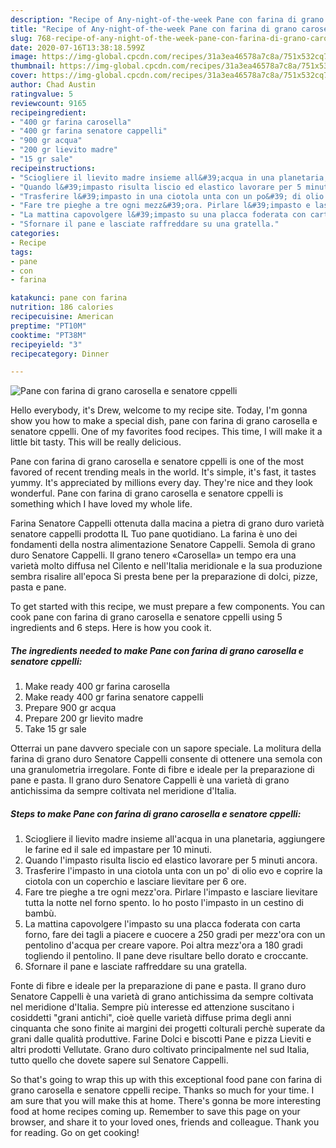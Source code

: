 ```yaml
---
description: "Recipe of Any-night-of-the-week Pane con farina di grano carosella e senatore cppelli"
title: "Recipe of Any-night-of-the-week Pane con farina di grano carosella e senatore cppelli"
slug: 768-recipe-of-any-night-of-the-week-pane-con-farina-di-grano-carosella-e-senatore-cppelli
date: 2020-07-16T13:38:18.599Z
image: https://img-global.cpcdn.com/recipes/31a3ea46578a7c8a/751x532cq70/pane-con-farina-di-grano-carosella-e-senatore-cppelli-recipe-main-photo.jpg
thumbnail: https://img-global.cpcdn.com/recipes/31a3ea46578a7c8a/751x532cq70/pane-con-farina-di-grano-carosella-e-senatore-cppelli-recipe-main-photo.jpg
cover: https://img-global.cpcdn.com/recipes/31a3ea46578a7c8a/751x532cq70/pane-con-farina-di-grano-carosella-e-senatore-cppelli-recipe-main-photo.jpg
author: Chad Austin
ratingvalue: 5
reviewcount: 9165
recipeingredient:
- "400 gr farina carosella"
- "400 gr farina senatore cappelli"
- "900 gr acqua"
- "200 gr lievito madre"
- "15 gr sale"
recipeinstructions:
- "Sciogliere il lievito madre insieme all&#39;acqua in una planetaria, aggiungere le farine ed il sale ed impastare per 10 minuti."
- "Quando l&#39;impasto risulta liscio ed elastico lavorare per 5 minuti ancora."
- "Trasferire l&#39;impasto in una ciotola unta con un po&#39; di olio evo e coprire la ciotola con un coperchio e lasciare lievitare per 6 ore."
- "Fare tre pieghe a tre ogni mezz&#39;ora. Pirlare l&#39;impasto e lasciare lievitare tutta la notte nel forno spento. Io ho posto l&#39;impasto in un cestino di bambù."
- "La mattina capovolgere l&#39;impasto su una placca foderata con carta forno, fare dei tagli a piacere e cuocere a 250 gradi per mezz&#39;ora con un pentolino d&#39;acqua per creare vapore. Poi altra mezz&#39;ora a 180 gradi togliendo il pentolino. Il pane deve risultare bello dorato e croccante."
- "Sfornare il pane e lasciate raffreddare su una gratella."
categories:
- Recipe
tags:
- pane
- con
- farina

katakunci: pane con farina 
nutrition: 186 calories
recipecuisine: American
preptime: "PT10M"
cooktime: "PT38M"
recipeyield: "3"
recipecategory: Dinner

---
```



![Pane con farina di grano carosella e senatore cppelli](https://img-global.cpcdn.com/recipes/31a3ea46578a7c8a/751x532cq70/pane-con-farina-di-grano-carosella-e-senatore-cppelli-recipe-main-photo.jpg)

Hello everybody, it's Drew, welcome to my recipe site. Today, I'm gonna show you how to make a special dish, pane con farina di grano carosella e senatore cppelli. One of my favorites food recipes. This time, I will make it a little bit tasty. This will be really delicious.

Pane con farina di grano carosella e senatore cppelli is one of the most favored of recent trending meals in the world. It's simple, it's fast, it tastes yummy. It's appreciated by millions every day. They're nice and they look wonderful. Pane con farina di grano carosella e senatore cppelli is something which I have loved my whole life.

Farina Senatore Cappelli ottenuta dalla macina a pietra di grano duro varietà senatore cappelli prodotta IL Tuo pane quotidiano. La farina è uno dei fondamenti della nostra alimentazione Senatore Cappelli. Semola di grano duro Senatore Cappelli. Il grano tenero «Carosella» un tempo era una varietà molto diffusa nel Cilento e nell&#39;Italia meridionale e la sua produzione sembra risalire all&#39;epoca Si presta bene per la preparazione di dolci, pizze, pasta e pane.


To get started with this recipe, we must prepare a few components. You can cook pane con farina di grano carosella e senatore cppelli using 5 ingredients and 6 steps. Here is how you cook it.

<!--inarticleads1-->

##### The ingredients needed to make Pane con farina di grano carosella e senatore cppelli:

1. Make ready 400 gr farina carosella
1. Make ready 400 gr farina senatore cappelli
1. Prepare 900 gr acqua
1. Prepare 200 gr lievito madre
1. Take 15 gr sale


Otterrai un pane davvero speciale con un sapore speciale. La molitura della farina di grano duro Senatore Cappelli consente di ottenere una semola con una granulometria irregolare. Fonte di fibre e ideale per la preparazione di pane e pasta. Il grano duro Senatore Cappelli è una varietà di grano antichissima da sempre coltivata nel meridione d&#39;Italia. 

<!--inarticleads2-->

##### Steps to make Pane con farina di grano carosella e senatore cppelli:

1. Sciogliere il lievito madre insieme all&#39;acqua in una planetaria, aggiungere le farine ed il sale ed impastare per 10 minuti.
1. Quando l&#39;impasto risulta liscio ed elastico lavorare per 5 minuti ancora.
1. Trasferire l&#39;impasto in una ciotola unta con un po&#39; di olio evo e coprire la ciotola con un coperchio e lasciare lievitare per 6 ore.
1. Fare tre pieghe a tre ogni mezz&#39;ora. Pirlare l&#39;impasto e lasciare lievitare tutta la notte nel forno spento. Io ho posto l&#39;impasto in un cestino di bambù.
1. La mattina capovolgere l&#39;impasto su una placca foderata con carta forno, fare dei tagli a piacere e cuocere a 250 gradi per mezz&#39;ora con un pentolino d&#39;acqua per creare vapore. Poi altra mezz&#39;ora a 180 gradi togliendo il pentolino. Il pane deve risultare bello dorato e croccante.
1. Sfornare il pane e lasciate raffreddare su una gratella.


Fonte di fibre e ideale per la preparazione di pane e pasta. Il grano duro Senatore Cappelli è una varietà di grano antichissima da sempre coltivata nel meridione d&#39;Italia. Sempre più interesse ed attenzione suscitano i cosiddetti &#34;grani antichi&#34;, cioè quelle varietà diffuse prima degli anni cinquanta che sono finite ai margini dei progetti colturali perchè superate da grani dalle qualità produttive. Farine Dolci e biscotti Pane e pizza Lieviti e altri prodotti Vellutate. Grano duro coltivato principalmente nel sud Italia, tutto quello che dovete sapere sul Senatore Cappelli. 

So that's going to wrap this up with this exceptional food pane con farina di grano carosella e senatore cppelli recipe. Thanks so much for your time. I am sure that you will make this at home. There's gonna be more interesting food at home recipes coming up. Remember to save this page on your browser, and share it to your loved ones, friends and colleague. Thank you for reading. Go on get cooking!
